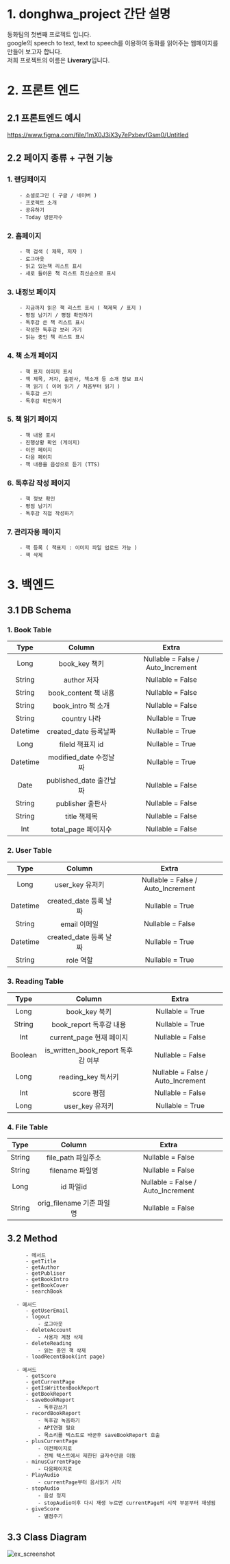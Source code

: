 # 1. donghwa_project 간단 설명
  동화팀의 첫번째 프로젝트 입니다.   
  google의 speech to text, text to speech를 이용하여 동화를 읽어주는 웹페이지를 만들어 보고자 합니다.   
  저희 프로젝트의 이름은 **Liverary**입니다.

# 2. 프론트 엔드
## 2.1 프론트엔드 예시
https://www.figma.com/file/1mX0J3iX3y7ePxbevfGsm0/Untitled

## 2.2 페이지 종류 + 구현 기능
  ### 1. **랜딩페이지**
  ```
      - 소셜로그인 ( 구글 / 네이버 )
      - 프로젝트 소개
      - 공유하기
      - Today 방문자수
   ```

  ### 2. **홈페이지**
  ```
      - 책 검색 ( 제목, 저자 )
      - 로그아웃
      - 읽고 있는책 리스트 표시 
      - 새로 들어온 책 리스트 최신순으로 표시 
   ```

  ### 3. **내정보 페이지**
  ```
      - 지금까지 읽은 책 리스트 표시 ( 책제목 / 표지 )
      - 평점 남기기 / 평점 확인하기
      - 독후감 쓴 책 리스트 표시
      - 작성한 독후감 보러 가기
      - 읽는 중인 책 리스트 표시
   ```


  ### 4. **책 소개 페이지**
  ```
      - 책 표지 이미지 표시
      - 책 제목, 저자, 출판사, 책소개 등 소개 정보 표시
      - 책 읽기 ( 이어 읽기 / 처음부터 읽기 )
      - 독후감 쓰기
      - 독후감 확인하기
  ```

  ### 5. **책 읽기 페이지**
  ```
      - 책 내용 표시
      - 진행상황 확인 (게이지)
      - 이전 페이지
      - 다음 페이지
      - 책 내용을 음성으로 듣기 (TTS)
  ```

  ### 6. **독후감 작성 페이지**
  ```
      - 책 정보 확인
      - 평점 남기기
      - 독후감 직접 작성하기
  ```

  ### 7. **관리자용 페이지**
  ```
      - 책 등록 ( 책표지 : 이미지 파일 업로드 가능 )
      - 책 삭제
  ```

# 3. 백엔드
## 3.1 DB Schema
### 1. Book Table
| Type | Column | Extra |
|:---:|:---:|:---:|
Long | book_key 책키 | Nullable = False / Auto_Increment
String | author 저자 | Nullable = False
String | book_content 책 내용 | Nullable = False
String | book_intro 책 소개 | Nullable = False
String | country 나라 | Nullable = True
Datetime | created_date 등록날짜 | Nullable = True
Long | fileId 책표지 id | Nullable = True
Datetime | modified_date 수정날짜 | Nullable = True
Date | published_date 출간날짜 | Nullable = False
String | publisher 출판사 | Nullable = False
String | title 책제목 | Nullable = False
Int | total_page 페이지수 | Nullable = False

  
### 2. User Table
| Type | Column | Extra |
|:---:|:---:|:---:|
Long | user_key 유저키 | Nullable = False / Auto_Increment
Datetime | created_date 등록 날짜 | Nullable = True
String | email 이메일 | Nullable = False
Datetime | created_date 등록 날짜 | Nullable = True
String | role 역할 | Nullable = True
  
### 3. Reading Table
| Type | Column | Extra |
|:---:|:---:|:---:|
Long | book_key 북키 | Nullable = True
String | book_report 독후감 내용 | Nullable = True
Int | current_page 현재 페이지 | Nullable = False
Boolean | is_written_book_report 독후감 여부 | Nullable = False
Long | reading_key 독서키 | Nullable = False / Auto_Increment
Int | score 평점 | Nullable = False
Long | user_key 유저키 | Nullable = True

### 4. File Table
| Type | Column | Extra |
|:---:|:---:|:---:|
String | file_path 파일주소 | Nullable = False
String | filename 파일명 | Nullable = False
Long | id 파일id | Nullable = False / Auto_Increment
String | orig_filename 기존 파일명 | Nullable = False

## 3.2 Method
          - 메서드
          - getTitle
          - getAuthor
          - getPubliser
          - getBookIntro
          - getBookCover
          - searchBook
 
       - 메서드
          - getUserEmail
          - logout
              - 로그아웃
          - deleteAccount
              - 사용자 계정 삭제
          - deleteReading
              - 읽는 중인 책 삭제
          - loadRecentBook(int page)
          
       - 메서드
          - getScore
          - getCurrentPage
          - getIsWrittenBookReport
          - getBookReport
          - saveBookReport
              - 독후감쓰기
          - recordBookReport
              - 독후감 녹음하기
              - API연결 필요
              - 목소리를 텍스트로 바꾼후 saveBookReport 호출
          - plusCurrentPage
              - 이전페이지로
              - 전체 텍스트에서 제한된 글자수만큼 이동
          - minusCurrentPage
              - 다음페이지로
          - PlayAudio
              - currentPage부터 음서읽기 시작
          - stopAudio
              - 음성 정지
              - stopAudio이후 다시 재생 누르면 currentPage의 시작 부분부터 재생됨
          - giveScore
              - 별점주기
## 3.3 Class Diagram
![ex_screenshot](./donghwadiagram.drawio.png)
